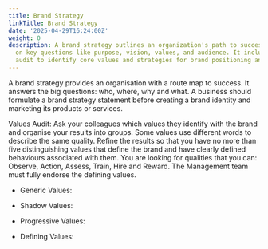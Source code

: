 ```yaml
---
title: Brand Strategy
linkTitle: Brand Strategy
date: '2025-04-29T16:24:00Z'
weight: 0
description: A brand strategy outlines an organization's path to success, focusing
  on key questions like purpose, vision, values, and audience. It includes a values
  audit to identify core values and strategies for brand positioning and personality.
---
```



A brand strategy provides an organisation with a route map to success. It answers the big questions: who, where, why and what. A business should formulate a brand strategy statement before creating a brand identity and marketing its products or services.



Values Audit: Ask your colleagues which values they identify with the brand and organise your results into groups. Some values use different words to describe the same quality. Refine the results so that you have no more than five distinguishing values that define the brand and have clearly defined behaviours associated with them. You are looking for qualities that you can: Observe, Action, Assess, Train, Hire and Reward. The Management team must fully endorse the defining values.

- Generic Values:

- Shadow Values:

- Progressive Values:

- Defining Values:

<!-- Unsupported block type: table -->